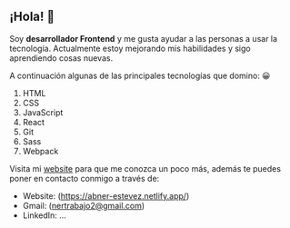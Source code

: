 ## ¡Hola! 👋

Soy **desarrollador Frontend** y me gusta ayudar a las personas a usar la tecnología.
Actualmente estoy mejorando mis habilidades y sigo aprendiendo cosas nuevas.

A continuación algunas de las principales tecnologías que domino: 😀

1. HTML
2. CSS
3. JavaScript
4. React
5. Git
6. Sass 
7. Webpack

Visita mi [website](https://abner-estevez.netlify.app/) para que me conozca un poco más, además te puedes poner en contacto conmigo a través de:

* Website: (https://abner-estevez.netlify.app/)
* Gmail: (nertrabajo2@gmail.com)
* LinkedIn: ...
